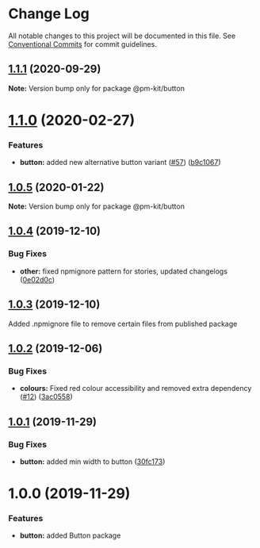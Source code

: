 # Change Log

All notable changes to this project will be documented in this file.
See [Conventional Commits](https://conventionalcommits.org) for commit guidelines.

## [1.1.1](https://github.com/telus/pm-kit/compare/@pm-kit/button@1.1.0...@pm-kit/button@1.1.1) (2020-09-29)

**Note:** Version bump only for package @pm-kit/button





# [1.1.0](https://github.com/telus/pm-kit/compare/@pm-kit/button@1.0.5...@pm-kit/button@1.1.0) (2020-02-27)


### Features

* **button:** added new alternative button variant ([#57](https://github.com/telus/pm-kit/issues/57)) ([b9c1067](https://github.com/telus/pm-kit/commit/b9c10677f041bf2c158a8d591f412ea94bcad7cd))





## [1.0.5](https://github.com/telus/pm-kit/compare/@pm-kit/button@1.0.4...@pm-kit/button@1.0.5) (2020-01-22)

**Note:** Version bump only for package @pm-kit/button





## [1.0.4](https://github.com/telus/pm-kit/compare/@pm-kit/button@1.0.3...@pm-kit/button@1.0.4) (2019-12-10)


### Bug Fixes

* **other:** fixed npmignore pattern for stories, updated changelogs ([0e02d0c](https://github.com/telus/pm-kit/commit/0e02d0c53b3a88905d51d4a8cc1b7e8f6da939fa))





## [1.0.3](https://github.com/telus/pm-kit/compare/@pm-kit/button@1.0.2...@pm-kit/button@1.0.3) (2019-12-10)

Added .npmignore file to remove certain files from published package

## [1.0.2](https://github.com/telus/pm-kit/compare/@pm-kit/button@1.0.1...@pm-kit/button@1.0.2) (2019-12-06)

### Bug Fixes

- **colours:** Fixed red colour accessibility and removed extra dependency ([#12](https://github.com/telus/pm-kit/pull/12)) ([3ac0558](https://github.com/telus/pm-kit/commit/3ac0558c9a7d10b6cde552803ecb84d04942a965))

## [1.0.1](https://github.com/telus/pm-kit/compare/@pm-kit/button@1.0.0...@pm-kit/button@1.0.1) (2019-11-29)

### Bug Fixes

- **button:** added min width to button ([30fc173](https://github.com/telus/pm-kit/commit/30fc1730b6e785f26179595ca707a414eda359bd))

# 1.0.0 (2019-11-29)

### Features

- **button:** added Button package

